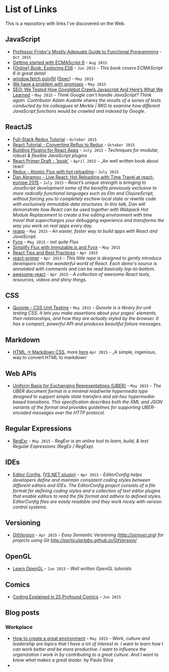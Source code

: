# List of Links

This is a repository with links I've discovered on the Web.


## JavaScript

  * [Professor Frisby's Mostly Adequate Guide to Functional Programming](https://drboolean.gitbooks.io/mostly-adequate-guide/content/) - `Oct 2015`
  * [Getting started with ECMAScript 6](http://www.2ality.com/2015/08/getting-started-es6.html) - `Aug 2015`
  * [(Online) Book: Exploring ES6](https://leanpub.com/exploring-es6/read) - `Jun 2015` - _This book covers ECMAScript 6 in great detail_
  * [window.fetch polyfill](https://github.com/github/fetch) ([Spec](https://fetch.spec.whatwg.org/)) - `May 2015`
  * [We have a problem with promises](http://pouchdb.com/2015/05/18/we-have-a-problem-with-promises.html) - `May 2015`
  * [SEO: We Tested How Googlebot Crawls Javascript And Here’s What We Learned](http://searchengineland.com/tested-googlebot-crawls-javascript-heres-learned-220157) - `May 2015` - _Think Google can't handle JavaScript? Think again. Contributor Adam Audette shares the results of a series of tests conducted by his colleagues at Merkle | RKG to examine how different JavaScript functions would be crawled and indexed by Google._

## ReactJS
 
 * [Full-Stack Redux Tutorial](http://teropa.info/blog/2015/09/10/full-stack-redux-tutorial.html) - `October 2015`
 * [React Tutorial - Converting Reflux to Redux](http://engineering.wework.com/process/2015/10/01/react-reflux-to-redux/) - `October 2015`
 * [Building Plugins for React Apps](https://nylas.com/blog/react-plugins) - `July 2015` - _Techniques for modular, robust & flexible JavaScript plugins_
 * [React Primer Draft - 'book'](https://github.com/mikechau/react-primer-draft) - `April 2015` - _An well written book about react`
 * [Redux - Atomic Flux with hot reloading](https://github.com/gaearon/redux) - `July 2015` 
 * [Dan Abramov - Live React: Hot Reloading with Time Travel at react-europe 2015](https://www.youtube.com/watch?t=10&v=xsSnOQynTHs) - `July 2015` - _React’s unique strength is bringing to JavaScript development some of the benefits previously exclusive to more radically functional languages such as Elm and ClojureScript, without forcing you to completely eschew local state or rewrite code with exclusively immutable data structures. In this talk, Dan will demonstrate how React can be used together with Webpack Hot Module Replacement to create a live editing environment with time travel that supercharges your debugging experience and transforms the way you work on real apps every day._
 * [reapp](http://reapp.io/) - `May 2015` - _An easier, faster way to build apps with React and JavaScript._
 * [Fynx](http://foss-haas.github.io/fynx/) - `May 2015` - _not quite Flux_
 * [Simplify Flux with Immutable.js and Fynx](http://reapp.io/2015/03/11/Simplify-Flux-with-Immutable-js-and-Fynx/) - `May 2015`
 * [React Tips and Best Practices](http://aeflash.com/2015-02/react-tips-and-best-practices.html) - `Apr 2015`
 * [react-primer](https://github.com/BinaryMuse/react-primer) - `Apr 2015` - _This little repo is designed to gently introduce developers into the wonderful world of React. Each demo's source is annotated with comments and can be read basically top-to-bottom._
 * [awesome-react](https://github.com/enaqx/awesome-react) - `Apr 2015` - _A collection of awesome React tools, resources, videos and shiny things._ 

## CSS 

  * [Quixote - CSS Unit Testing](https://github.com/jamesshore/quixote/blob/master/README.md) - `May 2015` - _Quixote is a library for unit testing CSS. It lets you make assertions about your pages' elements, their relationships, and how they are actually styled by the browser. It has a compact, powerful API and produces beautiful failure messages._

## Markdown

  * [HTML -> Markdown CSS](https://gist.github.com/jbrooksuk/2d6989c35c77bf0c62f9), more [here](http://jsbin.com/huwosomawo)  `Apr 2015` - _A simple, ingenious, way to convert HTML to markdown`


## Web APIs

  * [Uniform Basis for Exchanging Representations (UBER)](https://rawgit.com/uber-hypermedia/specification/master/uber-hypermedia.html) - `May 2015` - _The UBER document format is a minimal read/write hypermedia type designed to support simple state transfers and ad-hoc hypermedia-based transitions. This specification describes both the XML and JSON variants of the format and provides guidelines for supporting UBER-encoded messages over the HTTP protocol._


## Regular Expressions
  
  * [RegExr](http://regexr.com/) - `May 2015` - _RegExr is an online tool to learn, build, & test Regular Expressions (RegEx / RegExp)._

## IDEs

  * [Editor Config](http://editorconfig.org/), ([VS.NET plugin](https://github.com/editorconfig/editorconfig-visualstudio#readme)) - `Apr 2015` - _EditorConfig helps developers define and maintain consistent coding styles between different editors and IDEs. The EditorConfig project consists of a file format for defining coding styles and a collection of text editor plugins that enable editors to read the file format and adhere to defined styles. EditorConfig files are easily readable and they work nicely with version control systems._

## Versioning

* [GitVersion](https://github.com/ParticularLabs/GitVersion) - `Apr 2015` - _Easy Semantic Versioning (http://semver.org) for projects using Git http://particularlabs.github.io/GitVersion/_

## OpenGL

  * [Learn OpenGL](http://learnopengl.com/#!Getting-started/OpenGL) - `Jun 2015` - _Well written OpenGL tutorials_


## Comics

 * [Coding Explained in 25 Profound Comics](https://medium.com/@FreeCodeCamp/coding-explained-in-25-profound-comics-8847ea03819c) - `Jun 2015`


## Blog posts

### Workplace

  * [How to create a great environment](https://medium.com/we-are-swat/how-to-create-a-great-environment-13ec8ea1b5c) - `May 2015` - _Work, culture and leadership are topics that I have a lot of interest in. I want to learn how I can work better and be more productive. I want to influence the organization I work in by contributing to a great culture. And I want to know what makes a great leader._ by Paulo Silva
  * 
  



